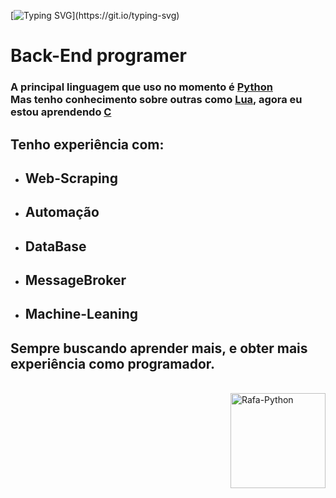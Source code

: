 [![Typing SVG](https://readme-typing-svg.herokuapp.com?size=37&color=F7F7F7&lines=Mr.leonard_;TH3-C0D3R_)](https://git.io/typing-svg)
 
 # Back-End programer
 
### A principal linguagem que uso no momento é [**Python**](https://pt.wikipedia.org/wiki/python) <br> Mas tenho conhecimento sobre outras como [**Lua**](https://pt.wikipedia.org/wiki/Lua_(linguagem_de_programação)), agora eu estou aprendendo [**C**](https://pt.wikipedia.org/wiki/C_(linguagem_de_programação))

## Tenho experiência com:
- ## **Web-Scraping**
- ## **Automação**
- ## **DataBase**
- ## **MessageBroker**
- ## **Machine-Leaning**

## Sempre buscando aprender mais, e obter mais experiência como programador.

<div style="display: inline_block"><br> <img align="right" alt="Rafa-Python" height="152" width="152"src="https://cdn-icons-png.flaticon.com/512/5968/5968396.png"> </div>
